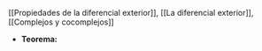 [[Propiedades de la diferencial exterior]], [[La diferencial exterior]], [[Complejos y cocomplejos]]

- **Teorema:** 